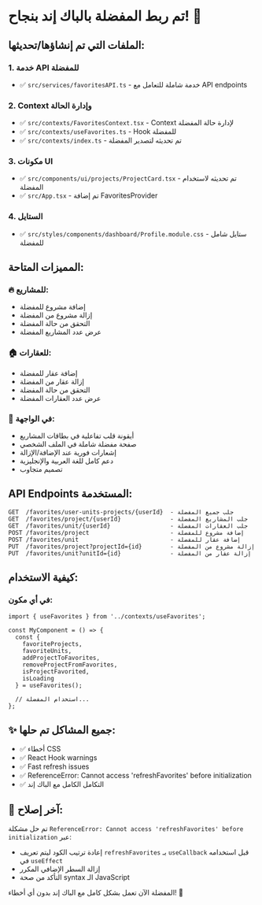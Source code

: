 # تم ربط المفضلة بالباك إند بنجاح! 🎉

## الملفات التي تم إنشاؤها/تحديثها:

### 1. خدمة API للمفضلة
- ✅ `src/services/favoritesAPI.ts` - خدمة شاملة للتعامل مع API endpoints

### 2. Context وإدارة الحالة
- ✅ `src/contexts/FavoritesContext.tsx` - Context لإدارة حالة المفضلة
- ✅ `src/contexts/useFavorites.ts` - Hook للمفضلة
- ✅ `src/contexts/index.ts` - تم تحديثه لتصدير المفضلة

### 3. مكونات UI
- ✅ `src/components/ui/projects/ProjectCard.tsx` - تم تحديثه لاستخدام المفضلة
- ✅ `src/App.tsx` - تم إضافة FavoritesProvider

### 4. الستايل
- ✅ `src/styles/components/dashboard/Profile.module.css` - ستايل شامل للمفضلة

## المميزات المتاحة:

### 🔥 للمشاريع:
- إضافة مشروع للمفضلة
- إزالة مشروع من المفضلة  
- التحقق من حالة المفضلة
- عرض عدد المشاريع المفضلة

### 🏠 للعقارات:
- إضافة عقار للمفضلة
- إزالة عقار من المفضلة
- التحقق من حالة المفضلة
- عرض عدد العقارات المفضلة

### 📱 في الواجهة:
- أيقونة قلب تفاعلية في بطاقات المشاريع
- صفحة مفضلة شاملة في الملف الشخصي
- إشعارات فورية عند الإضافة/الإزالة
- دعم كامل للغة العربية والإنجليزية
- تصميم متجاوب

## API Endpoints المستخدمة:

```
GET  /favorites/user-units-projects/{userId}  - جلب جميع المفضلة
GET  /favorites/project/{userId}              - جلب المشاريع المفضلة
GET  /favorites/unit/{userId}                 - جلب العقارات المفضلة
POST /favorites/project                       - إضافة مشروع للمفضلة
POST /favorites/unit                          - إضافة عقار للمفضلة
PUT  /favorites/project?projectId={id}        - إزالة مشروع من المفضلة
PUT  /favorites/unit?unitId={id}              - إزالة عقار من المفضلة
```

## كيفية الاستخدام:

### في أي مكون:
```tsx
import { useFavorites } from '../contexts/useFavorites';

const MyComponent = () => {
  const { 
    favoriteProjects,
    favoriteUnits,
    addProjectToFavorites,
    removeProjectFromFavorites,
    isProjectFavorited,
    isLoading 
  } = useFavorites();

  // استخدام المفضلة...
};
```

## ✨ جميع المشاكل تم حلها:
- ✅ أخطاء CSS
- ✅ React Hook warnings  
- ✅ Fast refresh issues
- ✅ ReferenceError: Cannot access 'refreshFavorites' before initialization
- ✅ التكامل الكامل مع الباك إند

## 🔧 آخر إصلاح:
تم حل مشكلة `ReferenceError: Cannot access 'refreshFavorites' before initialization` عبر:
- إعادة ترتيب الكود ليتم تعريف `refreshFavorites` بـ `useCallback` قبل استخدامه في `useEffect`
- إزالة السطر الإضافي المكرر
- التأكد من صحة syntax الـ JavaScript

المفضلة الآن تعمل بشكل كامل مع الباك إند بدون أي أخطاء! 🚀

